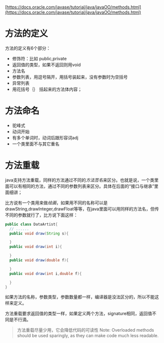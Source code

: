 [https://docs.oracle.com/javase/tutorial/java/javaOO/methods.html](https://docs.oracle.com/javase/tutorial/java/javaOO/methods.html)

# 方法的定义

方法的定义有6个部分：
* 修饰符：比如 public,private
* 返回值的类型，如果不返回则用void
* 方法名
* 参数列表，用逗号隔开，用括号装起来，没有参数时为空括号
* 异常列表
* 用花括号｛｝ 括起来的方法体内容；

# 方法命名
* 驼峰式
* 动词开始
* 有多个单词时，动词后跟形容词adj
* 一个类里面不与其它重名

# 方法重载
java支持方法重载，同样的方法通过不同的*方法签名*来区分。也就是说，一个类里面可以有相同的方法，通过不同的参数列表来区分。具体在后面的“接口与继承”里面细讲；

比方说有一个类用来做*绘画*，如果用不同的名称可以是 drawString,drawInteger,drawFloat等等，在java里面可以用同样的方法名，但传不同的参数就行了，比方说下面这样：
```java
public class DataArtist{
  // ......
  public void draw(String s){

  }
  public void draw(int i){

  }
  public void draw(double f){

  }
  public void draw(int i,double f){

  }
}
```

如果方法的名称，参数类型，参数数量都一样，编译器是没法区分的，所以不能这样来定义。

方法重载要求返回值的类型一样，如果定义两个方法，signature相同，返回值不同是不行滴。

> 方法重载尽量少用，它会降低代码的可读性
> Note: Overloaded methods should be used sparingly, as they can make code much less readable.